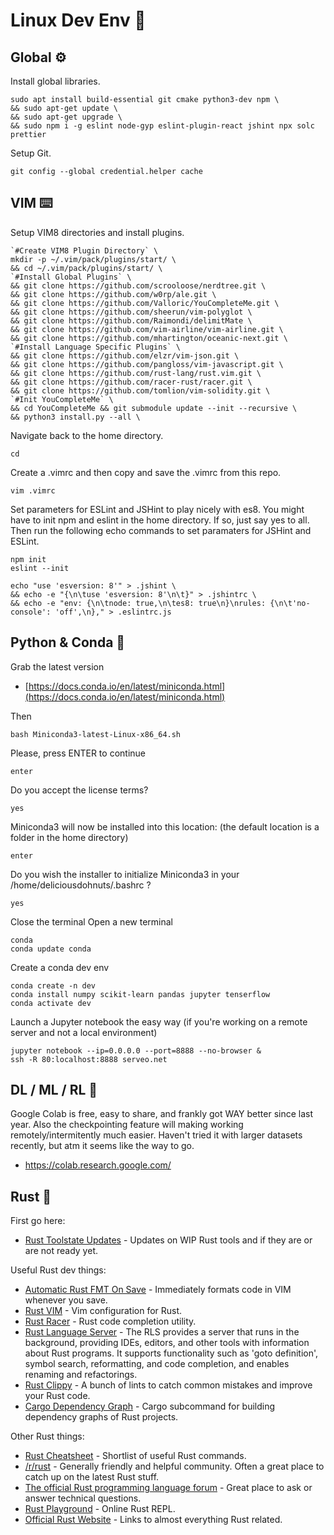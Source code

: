 # Linux Dev Env 🐧

## Global ⚙️

Install global libraries.

    sudo apt install build-essential git cmake python3-dev npm \
    && sudo apt-get update \
    && sudo apt-get upgrade \
    && sudo npm i -g eslint node-gyp eslint-plugin-react jshint npx solc prettier
    
Setup Git.

    git config --global credential.helper cache

## VIM ⌨️

Setup VIM8 directories and install plugins.

    `#Create VIM8 Plugin Directory` \
    mkdir -p ~/.vim/pack/plugins/start/ \
    && cd ~/.vim/pack/plugins/start/ \
    `#Install Global Plugins` \
    && git clone https://github.com/scrooloose/nerdtree.git \
    && git clone https://github.com/w0rp/ale.git \
    && git clone https://github.com/Valloric/YouCompleteMe.git \
    && git clone https://github.com/sheerun/vim-polyglot \
    && git clone https://github.com/Raimondi/delimitMate \
    && git clone https://github.com/vim-airline/vim-airline.git \
    && git clone https://github.com/mhartington/oceanic-next.git \
    `#Install Language Specific Plugins` \
    && git clone https://github.com/elzr/vim-json.git \
    && git clone https://github.com/pangloss/vim-javascript.git \
    && git clone https://github.com/rust-lang/rust.vim.git \
    && git clone https://github.com/racer-rust/racer.git \
    && git clone https://github.com/tomlion/vim-solidity.git \
    `#Init YouCompleteMe` \
    && cd YouCompleteMe && git submodule update --init --recursive \
    && python3 install.py --all \
 
Navigate back to the home directory.

    cd
 
Create a .vimrc and then copy and save the .vimrc from this repo.

    vim .vimrc
    
Set parameters for ESLint and JSHint to play nicely with es8. You might have to init npm and eslint in the home directory. If so, just say yes to all. Then run the following echo commands to set paramaters for JSHint and ESLint.

    npm init
    eslint --init

    echo "use 'esversion: 8'" > .jshint \
    && echo -e "{\n\tuse 'esversion: 8'\n\t}" > .jshintrc \
    && echo -e "env: {\n\tnode: true,\n\tes8: true\n}\nrules: {\n\t'no-console': 'off',\n}," > .eslintrc.js
    
## Python & Conda 🐍

Grab the latest version
- [https://docs.conda.io/en/latest/miniconda.html](https://docs.conda.io/en/latest/miniconda.html)

Then 

    bash Miniconda3-latest-Linux-x86_64.sh
    
Please, press ENTER to continue

    enter

Do you accept the license terms?

    yes
    
Miniconda3 will now be installed into this location: (the default location is a folder in the home directory)
    
    enter
    
Do you wish the installer to initialize Miniconda3
in your /home/deliciousdohnuts/.bashrc ?

    yes

Close the terminal
Open a new terminal

    conda
    conda update conda

Create a conda dev env

    conda create -n dev
    conda install numpy scikit-learn pandas jupyter tenserflow
    conda activate dev

Launch a Jupyter notebook the easy way (if you're working on a remote server and not a local environment)

    jupyter notebook --ip=0.0.0.0 --port=8888 --no-browser &
    ssh -R 80:localhost:8888 serveo.net

## DL / ML / RL 🔮
Google Colab is free, easy to share, and frankly got WAY better since last year. Also the checkpointing feature will making working remotely/intermitently much easier. Haven't tried it with larger datasets recently, but atm it seems like the way to go.
- https://colab.research.google.com/

## Rust 🦀

First go here:
- [Rust Toolstate Updates](https://rust-lang-nursery.github.io/rust-toolstate/) - Updates on WIP Rust tools and if they are or are not ready yet.

Useful Rust dev things:
- [Automatic Rust FMT On Save](https://github.com/rust-lang/rust.vim#formatting-with-rustfmt) - Immediately formats code in VIM whenever you save.
- [Rust VIM](https://github.com/rust-lang/rust.vim/) - Vim configuration for Rust.
- [Rust Racer](https://github.com/racer-rust/racer) - Rust code completion utility.
- [Rust Language Server](https://github.com/rust-lang/rls) - The RLS provides a server that runs in the background, providing IDEs, editors, and other tools with information about Rust programs. It supports functionality such as 'goto definition', symbol search, reformatting, and code completion, and enables renaming and refactorings.
- [Rust Clippy](https://github.com/rust-lang/rust-clippy) - A bunch of lints to catch common mistakes and improve your Rust code.
- [Cargo Dependency Graph](https://github.com/m-cat/cargo-deps) - Cargo subcommand for building dependency graphs of Rust projects.

Other Rust things:
- [Rust Cheatsheet](https://cheats.rs/) - Shortlist of useful Rust commands.
- [/r/rust](https://www.reddit.com/r/rust/) - Generally friendly and helpful community. Often a great place to catch up on the latest Rust stuff.
- [The official Rust programming language forum](https://users.rust-lang.org) - Great place to ask or answer technical questions.
- [Rust Playground](https://play.rust-lang.org) - Online Rust REPL.
- [Official Rust Website](https://www.rust-lang.org/) - Links to almost everything Rust related.
